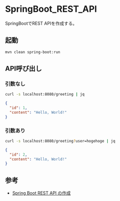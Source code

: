 # SpringBoot_REST_API
SpringBootでREST APIを作成する。

## 起動

``` bash
mvn clean spring-boot:run
```

## API呼び出し

### 引数なし

``` bash 
curl -s localhost:8080/greeting | jq
```

``` json 
{
  "id": 1,
  "content": "Hello, World!"
}
```

### 引数あり

``` bash
curl -s localhost:8080/greeting?user=hogehoge | jq   
```

``` json
{
  "id": 2,
  "content": "Hello, World!"
}
```

## 参考

- [Spring Boot REST API の作成](https://spring.pleiades.io/guides/gs/rest-service/)